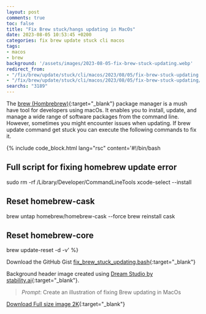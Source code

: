 ```yaml
---
layout: post
comments: true
toc: false
title: "Fix Brew stuck/hangs updating in MacOs"
date: 2023-08-05 10:53:45 +0200
categories: fix brew update stuck cli macos
tags:
- macos
- brew
background: '/assets/images/2023-08-05-fix-brew-stuck-updating.webp'
redirect_from: 
- "/fix/brew/update/stuck/cli/macos/2023/08/05/fix-brew-stuck-updating.html"
- "/fix/brew/update/stuck/cli/macos/2023/08/05/fix-brew-stuck-updating/"
searchs: "3189"
---
```


The [brew (Hombrebrew)](https://brew.sh/index){:target="_blank"} package manager is a mush have tool for developers using macOs. It enables you to install, update, and manage a wide range of software packages from the command line.
However, sometimes you might encounter issues when updating. If brew update command get stuck you can execute the following commands to fix it.

{% include code_block.html lang="rsc" content='#!/bin/bash

## Full script for fixing homebrew update error

sudo rm -rf /Library/Developer/CommandLineTools
xcode-select --install

## Reset homebrew-cask

brew untap homebrew/homebrew-cask --force
brew reinstall cask

## Reset homebrew-core

brew update-reset -d -v' %}

Download the GitHub Gist [fix_brew_stuck_updating.bash](https://gist.github.com/carlesloriente/d565db45a60dd91a41be5bb9eb68079c){:target="_blank"}

Background header image created using [Dream Studio by stability.ai](https://dreamstudio.ai){:target="_blank"}.

> *Prompt*: Create an illustration of fixing Brew updating in MacOs

[Download Full size image 2K](/assets/images/dreamstudio/2K/Fix-Brew-stuck-updating.webp){:target="_blank"}
